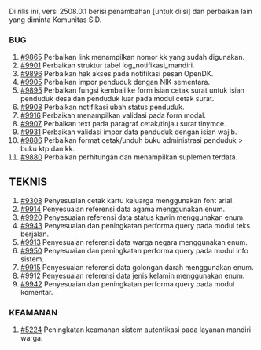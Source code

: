 Di rilis ini, versi 2508.0.1 berisi penambahan [untuk diisi] dan perbaikan lain yang diminta Komunitas SID.


### BUG

1. [#9865](https://github.com/OpenSID/OpenSID/issues/9865) Perbaikan link menampilkan nomor kk yang sudah digunakan.
2. [#9901](https://github.com/OpenSID/OpenSID/issues/9901) Perbaikan struktur tabel log_notifikasi_mandiri.
3. [#9896](https://github.com/OpenSID/OpenSID/issues/9896) Perbaikan hak akses pada notifikasi pesan OpenDK.
4. [#9905](https://github.com/OpenSID/OpenSID/issues/9905) Perbaikan impor penduduk dengan NIK sementara.
5. [#9895](https://github.com/OpenSID/OpenSID/issues/9895) Perbaikan fungsi kembali ke form isian cetak surat untuk isian penduduk desa dan penduduk luar pada modul cetak surat.
6. [#9908](https://github.com/OpenSID/OpenSID/issues/9908) Perbaikan notifikasi ubah status penduduk.
7. [#9916](https://github.com/OpenSID/OpenSID/issues/9916) Perbaikan menampilkan validasi pada form modal.
8. [#9907](https://github.com/OpenSID/OpenSID/issues/9907) Perbaikan text pada paragraf cetak/tinjau surat tinymce.
9. [#9931](https://github.com/OpenSID/OpenSID/issues/9931) Perbaikan validasi impor data penduduk dengan isian wajib.
10. [#9886](https://github.com/OpenSID/OpenSID/issues/9886) Perbaikan format cetak/unduh buku administrasi penduduk > buku ktp dan kk.
11. [#9880](https://github.com/OpenSID/OpenSID/issues/9880) Perbaikan perhitungan dan menampilkan suplemen terdata.


## TEKNIS

1. [#9308](https://github.com/OpenSID/OpenSID/issues/9308) Penyesuaian cetak kartu keluarga menggunakan font arial.
2. [#9914](https://github.com/OpenSID/OpenSID/issues/9914) Penyesuaian referensi data agama menggunakan enum.
3. [#9920](https://github.com/OpenSID/OpenSID/issues/9920) Penyesuaian referensi data status kawin menggunakan enum.
4. [#9943](https://github.com/OpenSID/OpenSID/issues/9943) Penyesuaian dan peningkatan performa query pada modul teks berjalan.
5. [#9913](https://github.com/OpenSID/OpenSID/issues/9913) Penyesuaian referensi data warga negara menggunakan enum.
6. [#9950](https://github.com/OpenSID/OpenSID/issues/9950) Penyesuaian dan peningkatan performa query pada modul info sistem.
7. [#9915](https://github.com/OpenSID/OpenSID/issues/9915) Penyesuaian referensi data golongan darah menggunakan enum.
8. [#9912](https://github.com/OpenSID/OpenSID/issues/9912) Penyesuaian referensi data jenis kelamin menggunakan enum.
9. [#9942](https://github.com/OpenSID/OpenSID/issues/9942) Penyesuaian dan peningkatan performa query pada modul komentar.


### KEAMANAN

1. [#5224](https://github.com/OpenSID/premium/issues/5224) Peningkatan keamanan sistem autentikasi pada layanan mandiri warga.
